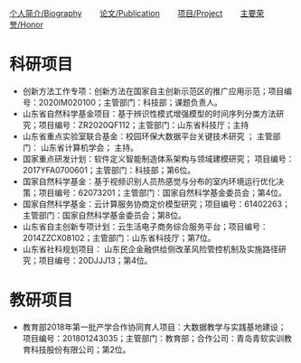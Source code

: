 [个人简介/Biography](./index.md)&nbsp; &nbsp; &nbsp; &nbsp; [论文/Publication](./publication.md)&nbsp; &nbsp; &nbsp; &nbsp; [项目/Project](./project.md)&nbsp; &nbsp; &nbsp; &nbsp; [主要荣誉/Honor](./honor.md)


# 科研项目
- 创新方法工作专项：创新方法在国家自主创新示范区的推广应用示范；项目编号：2020IM020100；主管部门：科技部；课题负责人。
- 山东省自然科学基金项目：基于辨识性模式增强模型的时间序列分类方法研究；项目编号：ZR2020QF112；主管部门：山东省科技厅；主持
- 山东省重点实验室联合基金：校园环保大数据平台关键技术研究 ； 主管部门： 山东省计算机学会； 主持。
- 国家重点研发计划：软件定义智能制造体系架构与领域建模研究； 项目编号：2017YFA0700601；主管部门：科技部；第6位。
- 国家自然科学基金：基于视频识别人员热感觉与分布的室内环境运行优化决策；项目编号：62073201；主管部门：国家自然科学基金委员会；第4位。
- 国家自然科学基金：云计算服务协商定价模型研究；项目编号：61402263；主管部门：国家自然科学基金委员会；第8位。
- 山东省自主创新专项计划：云生活电子商务综合服务平台；项目编号：2014ZZCX08102；主管部门：山东省科技厅；第7位。
- 山东省社科规划项目： 山东民企金融供给侧改革风险管控机制及实施路径研究；项目编号：20DJJJ13；第4位。

# 教研项目
- 教育部2018年第一批产学合作协同育人项目：大数据教学与实践基地建设； 项目编号：201801243035；主管部门：教育部；合作公司：青岛青软实训教育科技股份有限公司；第2位。
